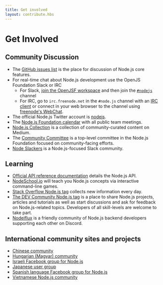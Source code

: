 ```yaml
---
title: Get involved
layout: contribute.hbs
---
```


# Get Involved

## Community Discussion

* The [GitHub issues list](https://github.com/nodejs/node/issues) is the place for discussion of Node.js core features.
* For real-time chat about Node.js development use the OpenJS Foundation Slack or IRC
  * For Slack, [join the OpenJSF workspace](https://slack-invite.openjsf.org/) and then join the [`#nodejs`](https://openjs-foundation.slack.com/archives/CK9Q4MB53) channel
  * For IRC, go to `irc.freenode.net` in the `#node.js` channel with an [IRC client](https://en.wikipedia.org/wiki/Comparison_of_Internet_Relay_Chat_clients) or connect in your web browser to the channel using [freenode's WebChat](https://webchat.freenode.net/#node.js).
* The official Node.js Twitter account is [nodejs](https://twitter.com/nodejs).
* The [Node.js Foundation calendar](https://nodejs.org/calendar) with all public team meetings.
* [Node.js Collection](https://medium.com/the-node-js-collection) is a collection of community-curated content on Medium.
* The [Community Committee](https://github.com/nodejs/community-committee) is a top-level committee in the Node.js Foundation focused on community-facing efforts.
* [Node Slackers](https://www.nodeslackers.com/) is a Node.js-focused Slack community.

## Learning

* [Official API reference documentation](https://nodejs.org/api/) details the Node.js API.
* [NodeSchool.io](https://nodeschool.io/) will teach you Node.js concepts via interactive command-line games.
* [Stack Overflow Node.js tag](https://stackoverflow.com/questions/tagged/node.js) collects new information every day.
* [The DEV Community Node.js tag](https://dev.to/t/node) is a place to share Node.js projects, articles and tutorials as well as start discussions and ask for feedback on Node.js-related topics. Developers of all skill-levels are welcome to take part.
* [Nodeiflux](https://discordapp.com/invite/vUsrbjd) is a friendly community of Node.js backend developers supporting each other on Discord.

## International community sites and projects

* [Chinese community](https://cnodejs.org/)
* [Hungarian (Magyar) community](https://nodehun.blogspot.com/)
* [Israeli Facebook group for Node.js](https://www.facebook.com/groups/node.il/)
* [Japanese user group](https://nodejs.jp/)
* [Spanish language Facebook group for Node.js](https://www.facebook.com/groups/node.es/)
* [Vietnamese Node.js community](https://www.facebook.com/nodejs.vn/)
